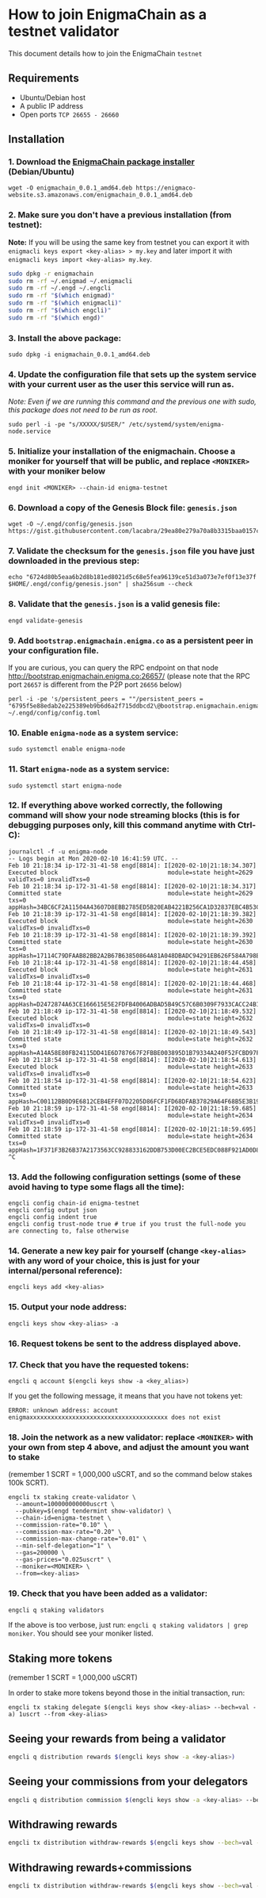 # How to join EnigmaChain as a testnet validator

This document details how to join the EnigmaChain `testnet`

## Requirements

- Ubuntu/Debian host
- A public IP address
- Open ports `TCP 26655 - 26660`

## Installation

### 1. Download the [EnigmaChain package installer](https://enigmaco-website.s3.amazonaws.com/enigmachain_0.0.1_amd64.deb) (Debian/Ubuntu)

```
wget -O enigmachain_0.0.1_amd64.deb https://enigmaco-website.s3.amazonaws.com/enigmachain_0.0.1_amd64.deb
```

### 2. Make sure you don't have a previous installation (from testnet):

**Note:** If you will be using the same key from testnet you can export it with `enigmacli keys export <key-alias> > my.key` and later import it with `enigmacli keys import <key-alias> my.key`.

```bash
sudo dpkg -r enigmachain
sudo rm -rf ~/.enigmad ~/.enigmacli
sudo rm -rf ~/.engd ~/.engcli
sudo rm -rf "$(which enigmad)"
sudo rm -rf "$(which enigmacli)"
sudo rm -rf "$(which engcli)"
sudo rm -rf "$(which engd)"
```

### 3. Install the above package:

```
sudo dpkg -i enigmachain_0.0.1_amd64.deb
```

### 4. Update the configuration file that sets up the system service with your current user as the user this service will run as.

_Note: Even if we are running this command and the previous one with sudo, this package does not need to be run as root_.

```
sudo perl -i -pe "s/XXXXX/$USER/" /etc/systemd/system/enigma-node.service
```

### 5. Initialize your installation of the enigmachain. Choose a **moniker** for yourself that will be public, and replace `<MONIKER>` with your moniker below

```
engd init <MONIKER> --chain-id enigma-testnet
```

### 6. Download a copy of the Genesis Block file: `genesis.json`

```
wget -O ~/.engd/config/genesis.json https://gist.githubusercontent.com/lacabra/29ea80e279a70a8b3315baa0157cfe97/raw/faa8356fc2e4b08e29abb9eeb26237cd7eb9984f/genesis.json
```

### 7. Validate the checksum for the `genesis.json` file you have just downloaded in the previous step:

```
echo "6724d80b5eaa6b2d8b181ed8021d5c68e5fea96139ce51d3a073e7ef0f13e37f $HOME/.engd/config/genesis.json" | sha256sum --check
```

### 8. Validate that the `genesis.json` is a valid genesis file:

```
engd validate-genesis
```

### 9. Add `bootstrap.enigmachain.enigma.co` as a persistent peer in your configuration file.

If you are curious, you can query the RPC endpoint on that node http://bootstrap.enigmachain.enigma.co:26657/ (please note that the RPC port `26657` is different from the P2P port `26656` below)

```
perl -i -pe 's/persistent_peers = ""/persistent_peers = "6795f5e88edab2e225389eb9b6d6a2f715ddbcd2\@bootstrap.enigmachain.enigma.co:26656"/' ~/.engd/config/config.toml
```

### 10. Enable `enigma-node` as a system service:

```
sudo systemctl enable enigma-node
```

### 11. Start `enigma-node` as a system service:

```
sudo systemctl start enigma-node
```

### 12. If everything above worked correctly, the following command will show your node streaming blocks (this is for debugging purposes only, kill this command anytime with Ctrl-C):

```
journalctl -f -u enigma-node
-- Logs begin at Mon 2020-02-10 16:41:59 UTC. --
Feb 10 21:18:34 ip-172-31-41-58 engd[8814]: I[2020-02-10|21:18:34.307] Executed block                               module=state height=2629 validTxs=0 invalidTxs=0
Feb 10 21:18:34 ip-172-31-41-58 engd[8814]: I[2020-02-10|21:18:34.317] Committed state                              module=state height=2629 txs=0 appHash=34BC6CF2A11504A43607D8EBB2785ED5B20EAB4221B256CA1D32837EBC4B53C5
Feb 10 21:18:39 ip-172-31-41-58 engd[8814]: I[2020-02-10|21:18:39.382] Executed block                               module=state height=2630 validTxs=0 invalidTxs=0
Feb 10 21:18:39 ip-172-31-41-58 engd[8814]: I[2020-02-10|21:18:39.392] Committed state                              module=state height=2630 txs=0 appHash=17114C79DFAAB82BB2A2B67B63850864A81A048DBADC94291EB626F584A798EA
Feb 10 21:18:44 ip-172-31-41-58 engd[8814]: I[2020-02-10|21:18:44.458] Executed block                               module=state height=2631 validTxs=0 invalidTxs=0
Feb 10 21:18:44 ip-172-31-41-58 engd[8814]: I[2020-02-10|21:18:44.468] Committed state                              module=state height=2631 txs=0 appHash=D2472874A63CE166615E5E2FDFB4006ADBAD5B49C57C6B0309F7933CACC24B10
Feb 10 21:18:49 ip-172-31-41-58 engd[8814]: I[2020-02-10|21:18:49.532] Executed block                               module=state height=2632 validTxs=0 invalidTxs=0
Feb 10 21:18:49 ip-172-31-41-58 engd[8814]: I[2020-02-10|21:18:49.543] Committed state                              module=state height=2632 txs=0 appHash=A14A58E80FB24115DD41E6D787667F2FBBE003895D1B79334A240F52FCBD97F2
Feb 10 21:18:54 ip-172-31-41-58 engd[8814]: I[2020-02-10|21:18:54.613] Executed block                               module=state height=2633 validTxs=0 invalidTxs=0
Feb 10 21:18:54 ip-172-31-41-58 engd[8814]: I[2020-02-10|21:18:54.623] Committed state                              module=state height=2633 txs=0 appHash=C00112BB0D9E6812CEB4EFF07D2205D86FCF1FD68DFAB37829A64F68B5E3B192
Feb 10 21:18:59 ip-172-31-41-58 engd[8814]: I[2020-02-10|21:18:59.685] Executed block                               module=state height=2634 validTxs=0 invalidTxs=0
Feb 10 21:18:59 ip-172-31-41-58 engd[8814]: I[2020-02-10|21:18:59.695] Committed state                              module=state height=2634 txs=0 appHash=1F371F3B26B37A2173563CC928833162DDB753D00EC2BCE5EDC088F921AD0D80
^C
```

### 13. Add the following configuration settings (some of these avoid having to type some flags all the time):

```
engcli config chain-id enigma-testnet
engcli config output json
engcli config indent true
engcli config trust-node true # true if you trust the full-node you are connecting to, false otherwise
```

### 14. Generate a new key pair for yourself (change `<key-alias>` with any word of your choice, this is just for your internal/personal reference):

```
engcli keys add <key-alias>
```

### 15. Output your node address:

```
engcli keys show <key-alias> -a
```

### 16. Request tokens be sent to the address displayed above.

### 17. Check that you have the requested tokens:

```
engcli q account $(engcli keys show -a <key_alias>)
```

If you get the following message, it means that you have not tokens yet:

```
ERROR: unknown address: account enigmaxxxxxxxxxxxxxxxxxxxxxxxxxxxxxxxxxxxxxxx does not exist
```

### 18. Join the network as a new validator: replace `<MONIKER>` with your own from step 4 above, and adjust the amount you want to stake

(remember 1 SCRT = 1,000,000 uSCRT, and so the command below stakes 100k SCRT).

```
engcli tx staking create-validator \
  --amount=100000000000uscrt \
  --pubkey=$(engd tendermint show-validator) \
  --chain-id=enigma-testnet \
  --commission-rate="0.10" \
  --commission-max-rate="0.20" \
  --commission-max-change-rate="0.01" \
  --min-self-delegation="1" \
  --gas=200000 \
  --gas-prices="0.025uscrt" \
  --moniker=<MONIKER> \
  --from=<key-alias>
```

### 19. Check that you have been added as a validator:

```bash
engcli q staking validators
```

If the above is too verbose, just run: `engcli q staking validators | grep moniker`. You should see your moniker listed.

## Staking more tokens

(remember 1 SCRT = 1,000,000 uSCRT)

In order to stake more tokens beyond those in the initial transaction, run:

```
engcli tx staking delegate $(engcli keys show <key-alias> --bech=val -a) 1uscrt --from <key-alias>
```

## Seeing your rewards from being a validator

```bash
engcli q distribution rewards $(engcli keys show -a <key-alias>)
```

## Seeing your commissions from your delegators

```bash
engcli q distribution commission $(engcli keys show -a <key-alias> --bech=val)
```

## Withdrawing rewards

```bash
engcli tx distribution withdraw-rewards $(engcli keys show --bech=val -a <key-alias>) --from <key-alias>
```

## Withdrawing rewards+commissions

```bash
engcli tx distribution withdraw-rewards $(engcli keys show --bech=val -a <key-alias>) --from <key-alias> --commission
```
